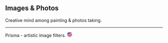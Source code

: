 ## Images & Photos

Creative mind among painting & photos taking.

---

Prisma - artistic image filters. ![](../assets/united-states.png)
